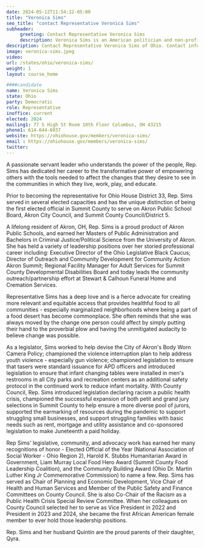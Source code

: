 ```yaml
---
date: 2024-05-12T11:54:12-05:00
title: "Veronica Sims"
seo_title: "contact Representative Veronica Sims"
subheader:
     greeting: Contact Representative Veronica Sims
     description: Veronica Sims is an American politician and non-profit administrator serving as a member of the Ohio House of Representatives from the 33rd district since 2024.
description: Contact Representative Veronica Sims of Ohio. Contact information for Veronica Sims includes email address, phone number, and mailing address.
image: veronica-sims.jpeg
video:
url: /states/ohio/veronica-sims/
weight: 1
layout: course_home

####candidate
name: Veronica Sims
state: Ohio
party: Democratic
role: Representative
inoffice: current
elected: 2024
mailing1: 77 S High St Room 10th Floor Columbus, OH 43215
phone1: 614-644-6037
website: https://ohiohouse.gov/members/veronica-sims/
email : https://ohiohouse.gov/members/veronica-sims/
twitter:
---
```

A passionate servant leader who understands the power of the people, Rep. Sims has dedicated her career to the transformative power of empowering others with the tools needed to affect the changes that they desire to see in the communities in which they live, work, play, and
educate.

Prior to becoming the representative for Ohio House District 33, Rep. Sims served in several elected capacities and has the unique distinction of being the first elected official in Summit County to serve on Akron Public School Board, Akron City Council, and Summit County Council/District 5.

A lifelong resident of Akron, OH, Rep. Sims is a proud product of Akron Public Schools, and earned her Masters of Public Administration and Bachelors in Criminal Justice/Political Science from the University of Akron. She has held a variety of leadership positions over her storied
professional career including: Executive Director of the Ohio Legislative Black Caucus; Director of Outreach and Community Development for Community Action Akron Summit; Regional Facility Manager for Adult Services for Summit County Developmental Disabilities Board and
today leads the community outreach/partnership effort at Stewart & Calhoun Funeral Home and Cremation Services.

Representative Sims has a deep love and is a fierce advocate for creating more relevant and equitable access that provides healthful food to all communities - especially marginalized neighborhoods where being a part of a food desert has become commonplace. She often reminds that she was always moved by the change one person could affect by simply putting their hand to the proverbial plow and having the unmitigated audacity to believe change was possible.

As a legislator, Sims worked to help devise the City of Akron's Body Worn Camera Policy; championed the violence interruption plan to help address youth violence - especially gun violence; championed legislation to ensure that tasers were standard issuance for APD officers
and introduced legislation to ensure that infant changing tables were installed in men's restrooms in all City parks and recreation centers as an additional safety protocol in the continued work to reduce infant mortality. With County Council, Rep. Sims introduced legislation declaring racism a public health crisis, championed the successful expansion of both petit and grand jury selections in Summit County to help ensure a more diverse pool of jurors, supported the earmarking of resources during the pandemic to support struggling small businesses, and support struggling families with basic needs such as rent, mortgage and utility assistance and co-sponsored legislation to make Juneteenth a paid holiday.

Rep Sims' legislative, community, and advocacy work has earned her many recognitions of honor - Elected Official of the Year (National Association of Social Worker - Ohio Region 2), Harold K. Stubbs Humanitarian Award in Government, Liam Murray Local Food Hero Award (Summit County Food Leadership Coalition), and the Community Building Award (Ohio Dr. Martin Luther King Jr Commemorative Commission) to name a few. Rep. Sims has served as Chair of Planning and Economic Development, Vice Chair of Health and Human Services and Member of the Public Safety and Finance Committees on County Council. She is also Co-Chair of the Racism as a Public Health Crisis Special Review Committee. When her colleagues on County Council selected her to serve as Vice President in 2022 and President in 2023 and 2024, she became the first African American female member to ever hold those leadership positions.

Rep. Sims and her husband Quintin are the proud parents of their daughter, Qyra.
